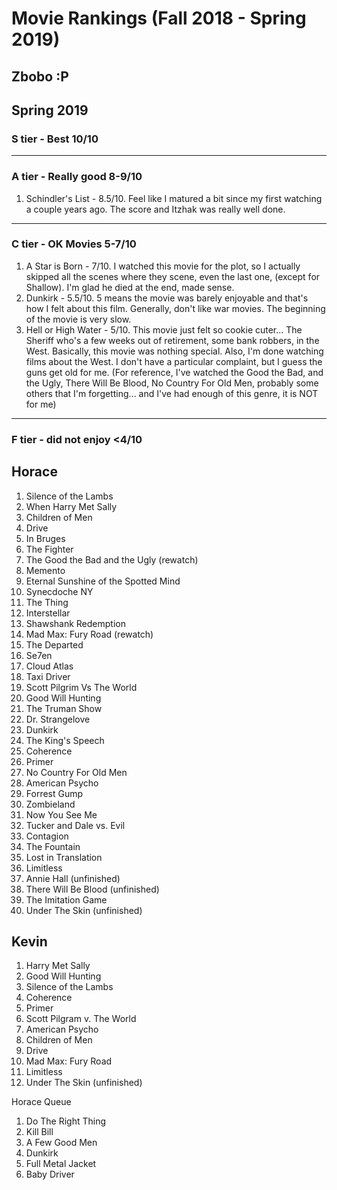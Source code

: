 # Movie Rankings (Fall 2018 - Spring 2019)

## Zbobo :P

## Spring 2019

### S tier - Best 10/10

---

### A tier - Really good 8-9/10

1. Schindler's List - 8.5/10. Feel like I matured a bit since my first watching a couple years ago. The score and Itzhak was really well done.

---

### C tier - OK Movies 5-7/10

1. A Star is Born - 7/10. I watched this movie for the plot, so I actually skipped all the scenes where they scene, even the last one, (except for Shallow). I'm glad he died at the end, made sense.
1. Dunkirk - 5.5/10. 5 means the movie was barely enjoyable and that's how I felt about this film. Generally, don't like war movies. The beginning of the movie is very slow.
1. Hell or High Water - 5/10. This movie just felt so cookie cuter... The Sheriff who's a few weeks out of retirement, some bank robbers, in the West. Basically, this movie was nothing special. Also, I'm done watching films about the West. I don't have a particular complaint, but I guess the guns get old for me. (For reference, I've watched the Good the Bad, and the Ugly, There Will Be Blood, No Country For Old Men, probably some others that I'm forgetting... and I've had enough of this genre, it is NOT for me)

---

### F tier - did not enjoy <4/10

## Horace

1. Silence of the Lambs
1. When Harry Met Sally
1. Children of Men
1. Drive
1. In Bruges
1. The Fighter
1. The Good the Bad and the Ugly (rewatch)
1. Memento
1. Eternal Sunshine of the Spotted Mind
1. Synecdoche NY
1. The Thing
1. Interstellar
1. Shawshank Redemption
1. Mad Max: Fury Road (rewatch)
1. The Departed
1. Se7en
1. Cloud Atlas
1. Taxi Driver
1. Scott Pilgrim Vs The World
1. Good Will Hunting
1. The Truman Show
1. Dr. Strangelove
1. Dunkirk
1. The King's Speech
1. Coherence
1. Primer
1. No Country For Old Men
1. American Psycho
1. Forrest Gump
1. Zombieland
1. Now You See Me
1. Tucker and Dale vs. Evil
1. Contagion
1. The Fountain
1. Lost in Translation
1. Limitless
1. Annie Hall (unfinished)
1. There Will Be Blood (unfinished)
1. The Imitation Game
1. Under The Skin (unfinished)

## Kevin

1. Harry Met Sally
1. Good Will Hunting
1. Silence of the Lambs
1. Coherence
1. Primer
1. Scott Pilgram v. The World
1. American Psycho
1. Children of Men
1. Drive
1. Mad Max: Fury Road
1. Limitless
1. Under The Skin (unfinished)

Horace Queue

1. Do The Right Thing
1. Kill Bill
1. A Few Good Men
1. Dunkirk
1. Full Metal Jacket
1. Baby Driver
